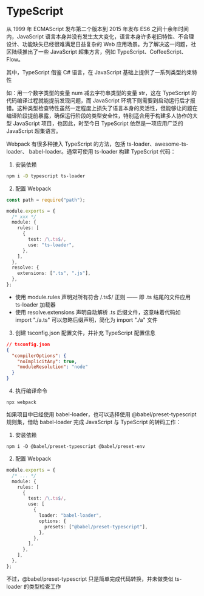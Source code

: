 # TypeScript

从 1999 年 ECMAScript 发布第二个版本到 2015 年发布 ES6 之间十余年时间内，JavaScript 语言本身并没有发生太大变化，语言本身许多老旧特性、不合理设计、功能缺失已经很难满足日益复杂的 Web 应用场景。为了解决这一问题，社区陆续推出了一些 JavaScript 超集方言，例如 TypeScript、CoffeeScript、Flow。

其中，TypeScript 借鉴 C# 语言，在 JavaScript 基础上提供了一系列类型约束特性

如：用一个数字类型的变量 num 减去字符串类型的变量 str，这在 TypeScript 的代码编译过程就能提前发现问题，而 JavaScript 环境下则需要到启动运行后才报错。这种类型检查特性虽然一定程度上损失了语言本身的灵活性，但能够让问题在编译阶段提前暴露，确保运行阶段的类型安全性，特别适合用于构建多人协作的大型 JavaScript 项目，也因此，时至今日 TypeScript 依然是一项应用广泛的 JavaScript 超集语言。

Webpack 有很多种接入 TypeScript 的方法，包括 ts-loader、awesome-ts-loader、 babel-loader。通常可使用 ts-loader 构建 TypeScript 代码：

1.  安装依赖

```bash
npm i -D typescript ts-loader
```

2.  配置 Webpack

```ts
const path = require("path");

module.exports = {
  /* xxx */
  module: {
    rules: [
      {
        test: /\.ts$/,
        use: "ts-loader",
      },
    ],
  },
  resolve: {
    extensions: [".ts", ".js"],
  },
};
```

- 使用 module.rules 声明对所有符合 /\.ts$/ 正则 —— 即 .ts 结尾的文件应用 ts-loader 加载器
- 使用 resolve.extensions 声明自动解析 .ts 后缀文件，这意味着代码如 import "./a.ts" 可以忽略后缀声明，简化为 import "./a" 文件

3.  创建 tsconfig.json 配置文件，并补充 TypeScript 配置信息

```json
// tsconfig.json
{
  "compilerOptions": {
    "noImplicitAny": true,
    "moduleResolution": "node"
  }
}
```

4.  执行编译命令

```
npx webpack
```

如果项目中已经使用 babel-loader，也可以选择使用 @babel/preset-typescript 规则集，借助 babel-loader 完成 JavaScript 与 TypeScript 的转码工作：

1.  安装依赖

```
npm i -D @babel/preset-typescript @babel/preset-env
```

2.  配置 Webpack

```ts
module.exports = {
  /* ... */
  module: {
    rules: [
      {
        test: /\.ts$/,
        use: [
          {
            loader: "babel-loader",
            options: {
              presets: ["@babel/preset-typescript"],
            },
          },
        ],
      },
    ],
  },
};
```

不过，@babel/preset-typescript 只是简单完成代码转换，并未做类似 ts-loader 的类型检查工作
